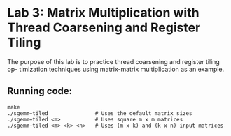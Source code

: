 # Lab 3: Matrix Multiplication with Thread Coarsening and Register Tiling

The purpose of this lab is to practice thread coarsening and register tiling op- timization techniques using matrix-matrix multiplication as an example.

## Running code:
```
make
./sgemm−tiled               # Uses the default matrix sizes
./sgemm−tiled <m>           # Uses square m x m matrices
./sgemm−tiled <m> <k> <n>   # Uses (m x k) and (k x n) input matrices
```

